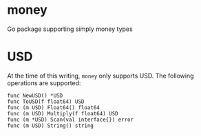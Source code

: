 # money
Go package supporting simply money types

# USD
At the time of this writing, `money` only supports USD. The following operations are supported:
```
func NewUSD() *USD  
func ToUSD(f float64) USD  
func (m USD) Float64() float64  
func (m USD) Multiply(f float64) USD  
func (m *USD) Scan(val interface{}) error  
func (m USD) String() string  
```

